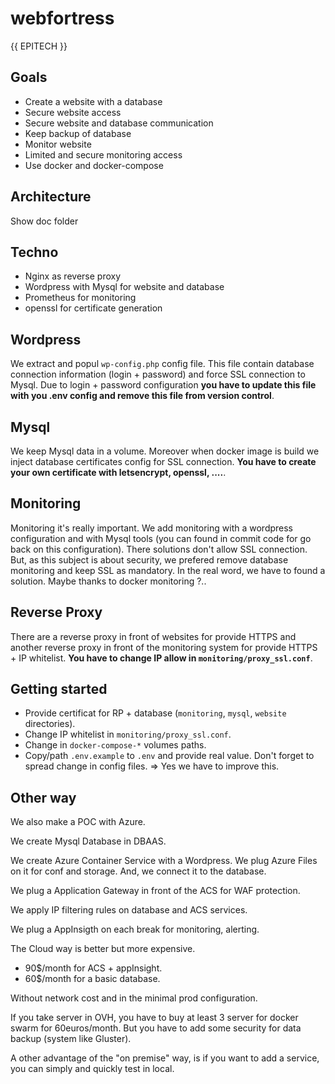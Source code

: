 # webfortress
{{ EPITECH }}

## Goals

* Create a website with a database
* Secure website access
* Secure website and database communication
* Keep backup of database
* Monitor website
* Limited and secure monitoring access
* Use docker and docker-compose

## Architecture

Show doc folder

## Techno

* Nginx as reverse proxy
* Wordpress with Mysql for website and database
* Prometheus for monitoring
* openssl for certificate generation

## Wordpress

We extract and popul `wp-config.php` config file. This file contain database connection information (login + password) and force SSL connection to Mysql. Due to login + password configuration **you have to update this file with you .env config and remove this file from version control**.

## Mysql

We keep Mysql data in a volume. Moreover when docker image is build we inject database certificates config for SSL connection.
**You have to create your own certificate with letsencrypt, openssl, ....**.

## Monitoring

Monitoring it's really important. We add monitoring with a wordpress configuration and with Mysql tools (you can found in commit code for go back on this configuration). There solutions don't allow SSL connection. But, as this subject is about security, we prefered remove database monitoring and keep SSL as mandatory.
In the real word, we have to found a solution. Maybe thanks to docker monitoring ?..

## Reverse Proxy

There are a reverse proxy in front of websites for provide HTTPS and another reverse proxy in front of the monitoring system for provide HTTPS + IP whitelist.
**You have to change IP allow in `monitoring/proxy_ssl.conf`**.

## Getting started

* Provide certificat for RP + database (`monitoring`, `mysql`, `website` directories).
* Change IP whitelist in `monitoring/proxy_ssl.conf`.
* Change in `docker-compose-*` volumes paths.
* Copy/path `.env.example` to `.env` and provide real value. Don't forget to spread change in config files. => Yes we have to improve this.

## Other way

We also make a POC with Azure.

We create Mysql Database in DBAAS.

We create Azure Container Service with a Wordpress. We plug Azure Files on it for conf and storage. And, we connect it to the database.

We plug a Application Gateway in front of the ACS for WAF protection.

We apply IP filtering rules on database and ACS services.

We plug a AppInsigth on each break for monitoring, alerting.


The Cloud way is better but more expensive. 
* 90$/month for ACS + appInsight.
* 60$/month for a basic database.

Without network cost and in the minimal prod configuration.

If you take server in OVH, you have to buy at least 3 server for docker swarm for 60euros/month. But you have to add some security for data backup (system like Gluster).

A other advantage of the "on premise" way, is if you want to add a service, you can simply and quickly test in local.
